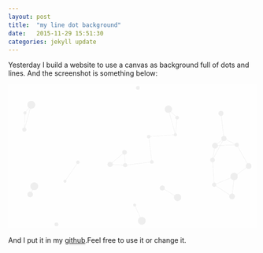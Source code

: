 ```yaml
---
layout: post
title:  "my line dot background"
date:   2015-11-29 15:51:30
categories: jekyll update
---
```

Yesterday I build a website to use a canvas as background full of dots and lines. And the screenshot is something below:

![line-dot-background.gif](/images/line-dot-background.gif)

And I put it in my [github](https://github.com/ShallmentMo/line-dot-background).Feel free to use it or change it.

